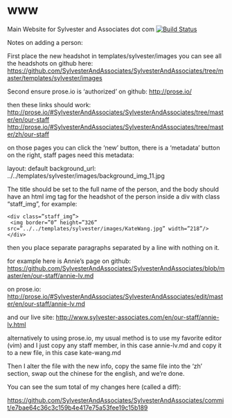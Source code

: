 # www
Main Website for Sylvester and Associates dot com
[![Build Status](https://travis-ci.org/SylvesterAndAssociates/SylvesterAndAssociates.svg)](https://travis-ci.org/SylvesterAndAssociates/SylvesterAndAssociates)

Notes on adding a person:

First place the new headshot in templates/sylvester/images you can see all the headshots on github here:
https://github.com/SylvesterAndAssociates/SylvesterAndAssociates/tree/master/templates/sylvester/images

Second ensure prose.io is ‘authorized’ on github: http://prose.io/

then these links should work:
http://prose.io/#SylvesterAndAssociates/SylvesterAndAssociates/tree/master/en/our-staff
http://prose.io/#SylvesterAndAssociates/SylvesterAndAssociates/tree/master/zh/our-staff

on those pages you can click the ‘new’ button, there is a ‘metadata’ button on the right, staff pages need this metadata:

layout: default
background_url: ../../templates/sylvester/images/background_img_11.jpg

The title should be set to the full name of the person, and the body should have an html img tag for the headshot of the person inside a div with class “staff_img”, for example:

```
<div class=”staff_img”>
 <img border=”0” height=”326” src=”../../templates/sylvester/images/KateWang.jpg” width=”218”/>
</div>
```

 then you place separate paragraphs separated by a line with nothing on it.

 for example here is Annie’s page on github:
 https://github.com/SylvesterAndAssociates/SylvesterAndAssociates/blob/master/en/our-staff/annie-lv.md

 on prose.io:
 http://prose.io/#SylvesterAndAssociates/SylvesterAndAssociates/edit/master/en/our-staff/annie-lv.md

 and our live site:
 http://www.sylvester-associates.com/en/our-staff/annie-lv.html

 alternatively to using prose.io, my usual method is to use my favorite editor (vim) and I just copy any staff member, in this case annie-lv.md and copy it to a new file, in this case kate-wang.md

 Then I alter the file with the new info, copy the same file into the ‘zh’ section, swap out the chinese for the english, and we’re done.

 You can see the sum total of my changes here (called a diff):

 https://github.com/SylvesterAndAssociates/SylvesterAndAssociates/commit/e7bae64c36c3c159b4e417e75a53fee19c15b189
